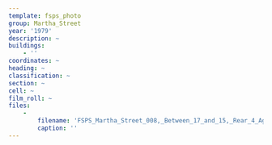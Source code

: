 ```yaml
---
template: fsps_photo
group: Martha_Street
year: '1979'
description: ~
buildings:
    - ''
coordinates: ~
heading: ~
classification: ~
section: ~
cell: ~
film_roll: ~
files:
    -
        filename: 'FSPS_Martha_Street_008,_Between_17_and_15,_Rear_4_Agnes_St,_18-13,_1979.png'
        caption: ''
---
```

